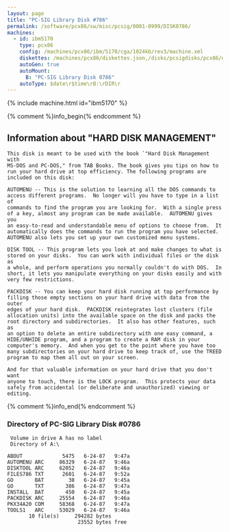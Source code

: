 ```yaml
---
layout: page
title: "PC-SIG Library Disk #786"
permalink: /software/pcx86/sw/misc/pcsig/0001-0999/DISK0786/
machines:
  - id: ibm5170
    type: pcx86
    config: /machines/pcx86/ibm/5170/cga/1024kb/rev3/machine.xml
    diskettes: /machines/pcx86/diskettes.json,/disks/pcsigdisks/pcx86/diskettes.json
    autoGen: true
    autoMount:
      B: "PC-SIG Library Disk 0786"
    autoType: $date\r$time\rB:\rDIR\r
---
```


{% include machine.html id="ibm5170" %}

{% comment %}info_begin{% endcomment %}

## Information about "HARD DISK MANAGEMENT"

    This disk is meant to be used with the book `"Hard Disk Management with
    MS-DOS and PC-DOS," from TAB Books. The book gives you tips on how to
    run your hard drive at top efficiency. The following programs are
    included on this disk:
    
    AUTOMENU -- This is the solution to learning all the DOS commands to
    access different programs.  No longer will you have to type in a list of
    commands to find the program you are looking for.  With a single press
    of a key, almost any program can be made available.  AUTOMENU gives you
    an easy-to-read and understandable menu of options to choose from.  It
    automatically does the commands to run the program you have selected.
    AUTOMENU also lets you set up your own customized menu systems.
    
    DISK TOOL -- This program lets you look at and make changes to what is
    stored on your disks.  You can work with individual files or the disk as
    a whole, and perform operations you normally couldn't do with DOS.  In
    short, it lets you manipulate everything on your disks easily and with
    very few restrictions.
    
    PACKDISK -- You can keep your hard disk running at top performance by
    filling those empty sections on your hard drive with data from the outer
    edges of your hard disk.  PACKDISK reintegrates lost clusters (file
    allocation units) into the available space on the disk and packs the
    root directory and subdirectories.  It also has other features, such as
    an option to delete an entire subdirectory with one easy command, a
    HIDE/UNHIDE program, and a program to create a RAM disk in your
    computer's memory.  And when you get to the point where you have too
    many subdirectories on your hard drive to keep track of, use the TREED
    program to map them all out on your screen.
    
    And for that valuable information on your hard drive that you don't want
    anyone to touch, there is the LOCK program.  This protects your data
    safely from accidental (or deliberate and unauthorized) viewing or
    editing.
{% comment %}info_end{% endcomment %}


### Directory of PC-SIG Library Disk #0786

     Volume in drive A has no label
     Directory of A:\

    ABOUT             5475   6-24-87   9:47a
    AUTOMENU ARC     86329   6-24-87   9:46a
    DISKTOOL ARC     62052   6-24-87   9:46a
    FILES786 TXT      2601   6-24-87   9:52a
    GO       BAT        38   6-24-87   9:45a
    GO       TXT       386   6-24-87   9:47a
    INSTALL  BAT       450   6-24-87   9:45a
    PACKDISK ARC     25554   6-24-87   9:46a
    PKX34A20 COM     58368   6-24-87   9:47a
    TOOLS1   ARC     53029   6-24-87   9:46a
           10 file(s)     294282 bytes
                           23552 bytes free
